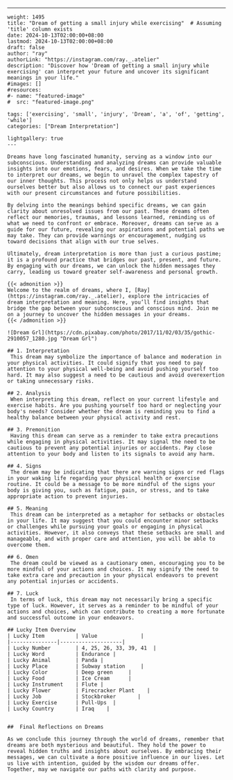 ---
    weight: 1495
    title: "Dream of getting a small injury while exercising"  # Assuming 'title' column exists
    date: 2024-10-13T02:00:00+08:00
    lastmod: 2024-10-13T02:00:00+08:00
    draft: false
    author: "ray"
    authorLink: "https://instagram.com/ray._.atelier"
    description: "Discover how 'Dream of getting a small injury while exercising' can interpret your future and uncover its significant meanings in your life."
    #images: []
    #resources:
    #- name: "featured-image"
    #  src: "featured-image.png"
    
    tags: ['exercising', 'small', 'injury', 'Dream', 'a', 'of', 'getting', 'while']
    categories: ["Dream Interpretation"]
    
    lightgallery: true
    ---
    
    Dreams have long fascinated humanity, serving as a window into our subconscious. Understanding and analyzing dreams can provide valuable insights into our emotions, fears, and desires. When we take the time to interpret our dreams, we begin to unravel the complex tapestry of our inner thoughts. This process not only helps us understand ourselves better but also allows us to connect our past experiences with our present circumstances and future possibilities.
    
    By delving into the meanings behind specific dreams, we can gain clarity about unresolved issues from our past. These dreams often reflect our memories, traumas, and lessons learned, reminding us of what we need to confront or embrace. Moreover, dreams can serve as a guide for our future, revealing our aspirations and potential paths we may take. They can provide warnings or encouragement, nudging us toward decisions that align with our true selves.
    
    Ultimately, dream interpretation is more than just a curious pastime; it is a profound practice that bridges our past, present, and future. By engaging with our dreams, we can unlock the hidden messages they carry, leading us toward greater self-awareness and personal growth.
    
    {{< admonition >}}
    Welcome to the realm of dreams, where I, [Ray](https://instagram.com/ray._.atelier), explore the intricacies of dream interpretation and meaning. Here, you’ll find insights that bridge the gap between your subconscious and conscious mind. Join me on a journey to uncover the hidden messages in your dreams.
    {{< /admonition >}}
    
    ![Dream Grl](https://cdn.pixabay.com/photo/2017/11/02/03/35/gothic-2910057_1280.jpg "Dream Grl")
    
    ## 1. Interpretation
     This dream may symbolize the importance of balance and moderation in your physical activities. It could signify that you need to pay attention to your physical well-being and avoid pushing yourself too hard. It may also suggest a need to be cautious and avoid overexertion or taking unnecessary risks.
    
    ## 2. Analysis
     When interpreting this dream, reflect on your current lifestyle and exercise habits. Are you pushing yourself too hard or neglecting your body's needs? Consider whether the dream is reminding you to find a healthy balance between your physical activity and rest.
    
    ## 3. Premonition
     Having this dream can serve as a reminder to take extra precautions while engaging in physical activities. It may signal the need to be cautious to prevent any potential injuries or accidents. Pay close attention to your body and listen to its signals to avoid any harm.
    
    ## 4. Signs
     The dream may be indicating that there are warning signs or red flags in your waking life regarding your physical health or exercise routine. It could be a message to be more mindful of the signs your body is giving you, such as fatigue, pain, or stress, and to take appropriate action to prevent injuries.
    
    ## 5. Meaning
     This dream can be interpreted as a metaphor for setbacks or obstacles in your life. It may suggest that you could encounter minor setbacks or challenges while pursuing your goals or engaging in physical activities. However, it also conveys that these setbacks are small and manageable, and with proper care and attention, you will be able to overcome them.
    
    ## 6. Omen
     The dream could be viewed as a cautionary omen, encouraging you to be more mindful of your actions and choices. It may signify the need to take extra care and precaution in your physical endeavors to prevent any potential injuries or accidents.
    
    ## 7. Luck
     In terms of luck, this dream may not necessarily bring a specific type of luck. However, it serves as a reminder to be mindful of your actions and choices, which can contribute to creating a more fortunate and successful outcome in your endeavors.
    
    ## Lucky Item Overview
    | Lucky Item          | Value              |
    |---------------|--------------------|
    | Lucky Number        | 4, 25, 26, 33, 39, 41  |
    | Lucky Word          | Endurance |
    | Lucky Animal        | Panda |
    | Lucky Place         | Subway station     |
    | Lucky Color         | Deep green     |
    | Lucky Food          | Ice Cream      |
    | Lucky Instrument    | Flute |
    | Lucky Flower        | Firecracker Plant    |
    | Lucky Job           | Stockbroker       |
    | Lucky Exercise      | Pull-Ups  |
    | Lucky Country       | Iraq    |
    
    
    ##  Final Reflections on Dreams
    
    As we conclude this journey through the world of dreams, remember that dreams are both mysterious and beautiful. They hold the power to reveal hidden truths and insights about ourselves. By embracing their messages, we can cultivate a more positive influence in our lives. Let us live with intention, guided by the wisdom our dreams offer. Together, may we navigate our paths with clarity and purpose.
    